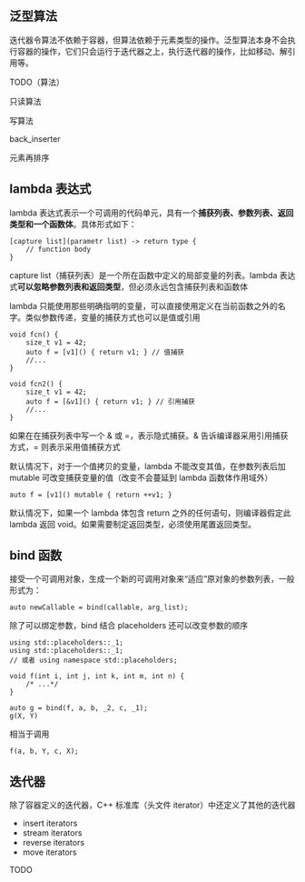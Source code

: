 ## 泛型算法
迭代器令算法不依赖于容器，但算法依赖于元素类型的操作。泛型算法本身不会执行容器的操作，它们只会运行于迭代器之上，执行迭代器的操作，比如移动、解引用等。

TODO（算法）

只读算法

写算法

back_inserter

元素再排序

## lambda 表达式
lambda 表达式表示一个可调用的代码单元，具有一个**捕获列表、参数列表、返回类型和一个函数体**。具体形式如下：
```
[capture list](parametr list) -> return type {
    // function body
}
```
capture list（捕获列表）是一个所在函数中定义的局部变量的列表。lambda 表达式**可以忽略参数列表和返回类型**，但必须永远包含捕获列表和函数体

lambda 只能使用那些明确指明的变量，可以直接使用定义在当前函数之外的名字。类似参数传递，变量的捕获方式也可以是值或引用  
```
void fcn() {
    size_t v1 = 42;
    auto f = [v1]() { return v1; } // 值捕获
    //...
}

void fcn2() {
    size_t v1 = 42;
    auto f = [&v1]() { return v1; } // 引用捕获
    //...
}
```
如果在在捕获列表中写一个 & 或 =，表示隐式捕获。& 告诉编译器采用引用捕获方式，= 则表示采用值捕获方式

默认情况下，对于一个值拷贝的变量，lambda 不能改变其值，在参数列表后加 mutable 可改变捕获变量的值（改变不会蔓延到 lambda 函数体作用域外）
```
auto f = [v1]() mutable { return ++v1; }
```
默认情况下，如果一个 lambda 体包含 return 之外的任何语句，则编译器假定此 lambda 返回 void。如果需要制定返回类型，必须使用尾置返回类型。

## bind 函数  
接受一个可调用对象，生成一个新的可调用对象来“适应”原对象的参数列表，一般形式为：  
```
auto newCallable = bind(callable, arg_list);
```
除了可以绑定参数，bind 结合 placeholders 还可以改变参数的顺序
```
using std::placeholders::_1;
using std::placeholders::_1;
// 或者 using namespace std::placeholders;

void f(int i, int j, int k, int m, int n) { 
    /* ...*/ 
}

auto g = bind(f, a, b, _2, c, _1);
g(X, Y)
```
相当于调用
```
f(a, b, Y, c, X);
```

## 迭代器
除了容器定义的迭代器，C++ 标准库（头文件 iterator）中还定义了其他的迭代器
- insert iterators
- stream iterators
- reverse iterators
- move iterators

TODO